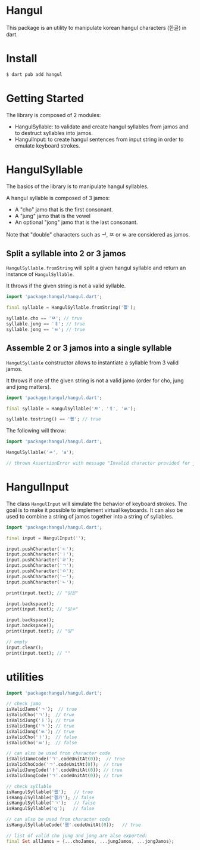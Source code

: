 # Hangul

This package is an utility to manipulate korean hangul characters (한글) in dart.

# Install

```sh
$ dart pub add hangul
```

# Getting Started

The library is composed of 2 modules:
- HangulSyllable: to validate and create hangul syllables from jamos and to destruct syllables into jamos.
- HangulInput: to create hangul sentences from input string in order to emulate keyboard strokes.

# HangulSyllable

The basics of the library is to manipulate hangul syllables.

A hangul syllable is composed of 3 jamos:

- A "cho" jamo that is the first consonant.
- A "jung" jamo that is the vowel
- An optional "jong" jamo that is the last consonant.


Note that "double" characters such as ᅯ, ㅉ or ㅄ are considered as jamos.


## Split a syllable into 2 or 3 jamos

`HangulSyllable.fromString` will split a given hangul syllable
and return an instance of `HangulSyllable`.

It throws if the given string is not a valid syllable.

```dart
import 'package:hangul/hangul.dart';

final syllable = HangulSyllable.fromString('쪲');

syllable.cho == 'ㅉ'; // true
syllable.jung == 'ㅖ'; // true
syllable.jong == 'ㅄ'; // true
```

## Assemble 2 or 3 jamos into a single syllable


`HangulSyllable` constructor allows to instantiate a syllable from 3 valid jamos.

It throws if one of the given string is not a valid jamo (order for cho, jung and jong matters).

```dart
import 'package:hangul/hangul.dart';

final syllable = HangulSyllable('ㅉ', 'ㅖ', 'ㅄ');

syllable.tostring() == '쪲'; // true
```

The following will throw:

```dart
import 'package:hangul/hangul.dart';

HangulSyllable('ㅆ', 'a');

// thrown AssertionError with message "Invalid character provided for jung."
```

# HangulInput

The class `HangulInput` will simulate the behavior of keyboard strokes. 
The goal is to make it possible to implement virtual keyboards.
It can also be used to combine a string of jamos together into a string of syllables.

```dart
import 'package:hangul/hangul.dart';

final input = HangulInput('');

input.pushCharacter('ㄷ');
input.pushCharacter('ㅏ');
input.pushCharacter('ㄹ');
input.pushCharacter('ㄱ');
input.pushCharacter('ㅇ');
input.pushCharacter('ㅡ');
input.pushCharacter('ㄴ');

print(input.text); // "닭은"

input.backspace();
print(input.text); // "닭ㅇ"

input.backspace();
input.backspace();
print(input.text); // "달"

// empty
input.clear();
print(input.text); // ""
```

# utilities

```dart
import 'package:hangul/hangul.dart';

// check jamo
isValidJamo('ㄱ');  // true
isValidCho('ㄱ');  // true
isValidJung('ㅏ'); // true
isValidJong('ㄱ'); // true
isValidJong('ㅄ'); // true
isValidCho('ㅏ');  // false
isValidCho('ㅄ');  // false

// can also be used from character code
isValidJamoCode('ㄱ'.codeUnitAt(0));  // true
isValidChoCode('ㄱ'.codeUnitAt(0));  // true
isValidJungCode('ㅏ'.codeUnitAt(0)); // true
isValidJongCode('ㄱ'.codeUnitAt(0)); // true

// check syllable
isHangulSyllable('쪲');   // true
isHangulSyllable('쪲가'); // false
isHangulSyllable('ㄱ');   // false
isHangulSyllable('q');   // false

// can also be used from character code
isHangulSyllableCode('쪲'.codeUnitAt(0));   // true

// list of valid cho jung and jong are also exported:
final Set allJamos = {...choJamos, ...jungJamos, ...jongJamos};
```
